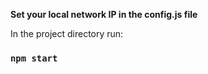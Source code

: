**Set your local network IP in the config.js file**

In the project directory run:

### `npm start`
